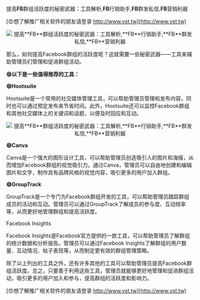 提高**FB**群组活跃度的秘密武器：工具解析,**FB**行销助手,**FB**群发私信,**FB**营销利器

[😍想了解推广相关软件的朋友请登录 http://www.vst.tw](http://www.vst.tw)

 <center><img src="https://vst.tw/MP4/tuiguang/png/1.png" alt="提高**FB**群组活跃度的秘密武器：工具解析,**FB**行销助手,**FB**群发私信,**FB**营销利器"></center>

那么，如何提高Facebook群组的活跃度呢？这就需要一些秘密武器——工具来辅助管理员们管理和促进群组活动。

**😄以下是一些值得推荐的工具：**

**😄Hootsuite**

Hootsuite是一个常用的社交媒体管理工具，可以帮助管理员管理和发布内容，同时也可以通过预定发布来节省时间。此外，Hootsuite还可以监控Facebook群组和其他社交媒体上的关键词和话题，以便及时回应和互动。

 <center><img src="https://vst.tw/MP4/tuiguang/png/0.png" alt="提高**FB**群组活跃度的秘密武器：工具解析,**FB**行销助手,**FB**群发私信,**FB**营销利器"></center>

**😄Canva**

Canva是一个强大的图形设计工具，可以帮助管理员创造吸引人的图片和海报，从而增加Facebook群组的视觉吸引力。通过Canva，管理员可以自由地创建和编辑图片和文字，制作具有品牌风格的视觉内容，吸引更多的用户加入群组。

**😄GroupTrack**

GroupTrack是一个专门为Facebook群组开发的工具，可以帮助管理员跟踪群组成员的活动和互动。管理员可以通过GroupTrack了解成员的参与度、互动频率等，从而更好地管理群组和提高活跃度。

Facebook Insights

Facebook Insights是Facebook官方提供的一款工具，可以帮助管理员了解群组的统计数据和分析报告。管理员可以通过Facebook Insights了解群组的用户数量、互动情况、帖子表现等，从而制定更有效的群组管理策略。

除了以上列出的工具之外，还有许多其他的工具可以帮助管理员提高Facebook群组活跃度。总之，只要善于利用这些工具，管理员就能够更好地管理和促进群组活动，吸引更多的用户加入和参与，提高群组的活跃度和影响力。

[😍想了解推广相关软件的朋友请登录 http://www.vst.tw](http://www.vst.tw)




